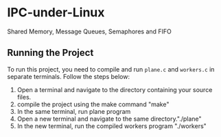 # IPC-under-Linux
Shared Memory, Message Queues, Semaphores and FIFO

## Running the Project
To run this project, you need to compile and run `plane.c` and `workers.c` in separate terminals. Follow the steps below:
1. Open a terminal and navigate to the directory containing your source files.
2. compile the project using the make command "make"
3. In the same terminal, run plane program
4. Open a new terminal and navigate to the same directory."./plane"
5. In the new terminal, run the compiled workers program "./workers"
